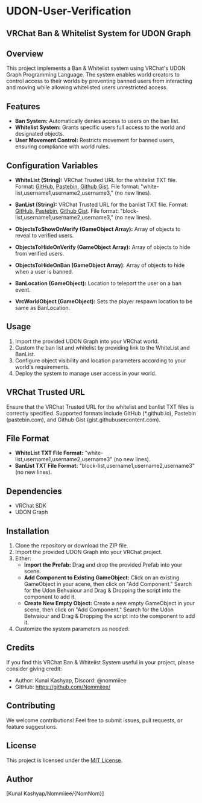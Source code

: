 # UDON-User-Verification
## VRChat Ban & Whitelist System for UDON Graph

## Overview

This project implements a Ban & Whitelist system using VRChat's UDON Graph Programming Language. The system enables world creators to control access to their worlds by preventing banned users from interacting and moving while allowing whitelisted users unrestricted access.

## Features

- **Ban System:** Automatically denies access to users on the ban list.
- **Whitelist System:** Grants specific users full access to the world and designated objects.
- **User Movement Control:** Restricts movement for banned users, ensuring compliance with world rules.

## Configuration Variables

- **WhiteList (String):** VRChat Trusted URL for the whitelist TXT file. Format: [GitHub](*.github.io), [Pastebin](pastebin.com), [Github Gist](gist.githubusercontent.com). File format: "white-list,username1,username2,username3," (no new lines).

- **BanList (String):** VRChat Trusted URL for the banlist TXT file. Format: [GitHub](*.github.io), [Pastebin](pastebin.com), [Github Gist](gist.githubusercontent.com). File format: "block-list,username1,username2,username3," (no new lines).

- **ObjectsToShowOnVerify (GameObject Array):** Array of objects to reveal to verified users.
- **ObjectsToHideOnVerify (GameObject Array):** Array of objects to hide from verified users.
- **ObjectsToHideOnBan (GameObject Array):** Array of objects to hide when a user is banned.
- **BanLocation (GameObject):** Location to teleport the user on a ban event.
- **VrcWorldObject (GameObject):** Sets the player respawn location to be same as BanLocation.

## Usage

1. Import the provided UDON Graph into your VRChat world.
2. Custom the ban list and whitelist by providing link to the WhiteList and BanList.
3. Configure object visibility and location parameters according to your world's requirements.
4. Deploy the system to manage user access in your world.

## VRChat Trusted URL

Ensure that the VRChat Trusted URL for the whitelist and banlist TXT files is correctly specified. Supported formats include GitHub (*.github.io), Pastebin (pastebin.com), and Github Gist (gist.githubusercontent.com).

## File Format

- **WhiteList TXT File Format:** "white-list,username1,username2,username3" (no new lines).
- **BanList TXT File Format:** "block-list,username1,username2,username3" (no new lines).

## Dependencies

- VRChat SDK
- UDON Graph

## Installation

1. Clone the repository or download the ZIP file.
2. Import the provided UDON Graph into your VRChat project.
3. Either:
    - **Import the Prefab:** Drag and drop the provided Prefab into your scene.
    - **Add Component to Existing GameObject:** Click on an existing GameObject in your scene, then click on "Add Component." Search for the Udon Behvaiour and Drag & Dropping the script into the component to add it.
    - **Create New Empty Object:** Create a new empty GameObject in your scene, then click on "Add Component." Search for the Udon Behvaiour and Drag & Dropping the script into the component to add it.
4. Customize the system parameters as needed.

## Credits

If you find this VRChat Ban & Whitelist System useful in your project, please consider giving credit:

- Author: Kunal Kashyap, Discord: @nommiiee
- GitHub: https://github.com/Nommiiee/

## Contributing

We welcome contributions! Feel free to submit issues, pull requests, or feature suggestions.

## License

This project is licensed under the [MIT License](LICENSE).

## Author

[Kunal Kashyap/Nommiiee/{NomNom}]
